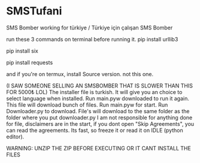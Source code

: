 # SMSTufani
SMS Bomber working for türkiye  /  Türkiye için çalışan SMS Bomber

run these 3 commands on terminal before running it.
pip install urllib3


pip install six


pip install requests



and if you're on termux, install Source version. not this one. 

(I SAW SOMEONE SELLING AN SMSBOMBER THAT IS SLOWER THAN THIS FOR 5000₺ LOL)
The installer file is turkish. It will give you an choice to select language when installed.
Run main.pyw downloaded to run it again. This file will download bunch of files. Run main.pyw for start. Run Downloader.py to download.
File's will download to the same folder as the folder where you put downloader.py
I am not responsible for anything done for file, disclaimers are in the start, if you dont open "Skip Agreements", you can read the agreements. Its fast, so freeze it or read it on IDLE (python editor).


WARNING: UNZIP THE ZIP BEFORE EXECUTING OR IT CANT INSTALL THE FILES
